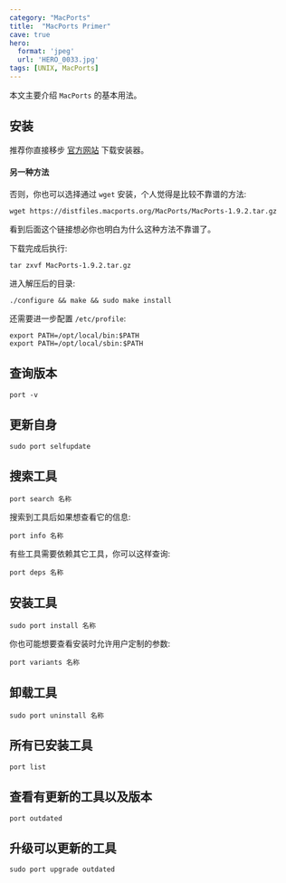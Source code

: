 ```yaml
---
category: "MacPorts"
title:  "MacPorts Primer"
cave: true
hero:
  format: 'jpeg'
  url: 'HERO_0033.jpg'
tags: [UNIX, MacPorts]
---
```

本文主要介绍 `MacPorts` 的基本用法。

## 安装

推荐你直接移步 [官方网站](https://www.macports.org/install.php) 下载安装器。

#### 另一种方法

否则，你也可以选择通过 `wget` 安装，个人觉得是比较不靠谱的方法:

`wget https://distfiles.macports.org/MacPorts/MacPorts-1.9.2.tar.gz`

看到后面这个链接想必你也明白为什么这种方法不靠谱了。

下载完成后执行:

```console
tar zxvf MacPorts-1.9.2.tar.gz
```

进入解压后的目录:

```console
./configure && make && sudo make install
```

还需要进一步配置 `/etc/profile`:

```console
export PATH=/opt/local/bin:$PATH
export PATH=/opt/local/sbin:$PATH
```

## 查询版本

```console
port -v
```

## 更新自身

```console
sudo port selfupdate
```

## 搜索工具

```console
port search 名称
```

搜索到工具后如果想查看它的信息:

```console
port info 名称
```

有些工具需要依赖其它工具，你可以这样查询:

```console
port deps 名称
```

## 安装工具

```console
sudo port install 名称
```

你也可能想要查看安装时允许用户定制的参数:

```console
port variants 名称
```

## 卸载工具

```console
sudo port uninstall 名称
```

## 所有已安装工具

```console
port list
```

## 查看有更新的工具以及版本

```console
port outdated
```

## 升级可以更新的工具

```console
sudo port upgrade outdated
```





